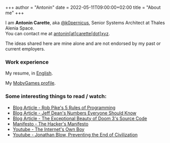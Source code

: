 +++
author = "Antonin"
date = 2022-05-11T09:00:00+02:00
title = "About me"
+++

I am **Antonin Carette**, aka [@k0pernicus](https://github.com/k0pernicus), Senior Systems Architect at Thales Alenia Space.  
You can contact me at [antonin[at]carette[dot]xyz](mailto:antonin@carette.xyz).

The ideas shared here are mine alone and are not endorsed by my past or current employers.

### Work experience

My resume, in [English](/CARETTE_EN_cv.pdf).

My [MobyGames profile](https://www.mobygames.com/person/1368928/antonin-carette/). 

### Some interesting things to read / watch:

* [Blog Article - Rob Pike's 5 Rules of Programming](https://users.ece.utexas.edu/~adnan/pike.html)
* [Blog Article - Jeff Dean's Numbers Everyone Should Know](http://highscalability.com/numbers-everyone-should-know)
* [Blog Article - The Exceptional Beauty of Doom 3's Source Code](https://kotaku.com/the-exceptional-beauty-of-doom-3s-source-code-5975610)
* [Manifesto - The Hacker's Manifesto](https://www.usc.edu/~douglast/202/lecture23/manifesto.html)
* [Youtube - The Internet's Own Boy](https://www.youtube.com/watch?v=9vz06QO3UkQ)
* [Youtube - Jonathan Blow, Preventing the End of Civilization](https://www.youtube.com/watch?v=ZSRHeXYDLko)
